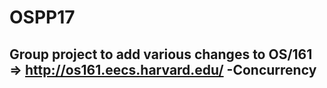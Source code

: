 # OSPP17

Group project to add various changes to OS/161 => http://os161.eecs.harvard.edu/
  -Concurrency
  -
